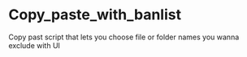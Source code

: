 # Copy_paste_with_banlist
Copy past script that lets you choose file or folder names you wanna exclude with UI 
